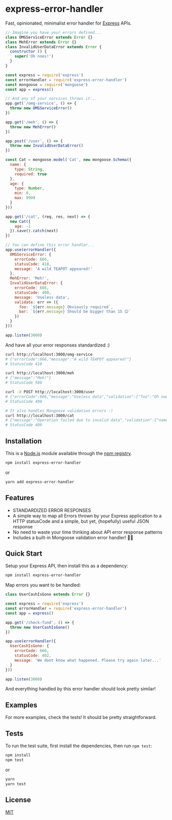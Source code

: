 # express-error-handler

  Fast, opinionated, minimalist error handler for [Express](https://www.npmjs.com/package/express) APIs.

```js
// Imagine you have your errors defined...
class OMGServiceError extends Error {}
class MehError extends Error {}
class InvalidUserDataError extends Error {
  constructor () {
    super('Oh noes!')
  }
}

const express = require('express')
const errorHandler = require('express-error-handler')
const mongoose = require('mongoose')
const app = express()

// And any of your services throws it...
app.get('/omg-service', () => {
  throw new OMGServiceError()
})

app.get('/meh', () => {
  throw new MehError()
})

app.post('/user', () => {
  throw new InvalidUserDataError()
})

const Cat = mongoose.model('Cat', new mongoose.Schema({
  name: {
    type: String,
    required: true
  },
  age: {
    type: Number,
    min: 0,
    max: 9999
  }
}))

app.get('/cat', (req, res, next) => {
  new Cat({
    age: -1
  }).save().catch(next)
})

// You can define this error handler...
app.use(errorHandler({
  OMGServiceError: {
    errorCode: 666,
    statusCode: 418,
    message: 'A wild TEAPOT appeared!'
  },
  MehError: 'Meh!',
  InvalidUserDataError: {
    errorCode: 666,
    statusCode: 400,
    message: 'Useless data',
    validate: err => ({
      foo: `${err.message} Obviously required`,
      bar: `${err.message} Should be bigger than 15 😉`
    })
  }
}))

app.listen(3000)
```

And have all your error responses standardized :)

```bash
curl http://localhost:3000/omg-service
# {"errorCode":666,"message":"A wild TEAPOT appeared!"}
# StatusCode 418

curl http://localhost:3000/meh
# {"message":"Meh!"}
# StatusCode 500

curl -X POST http://localhost:3000/user
# {"errorCode":666,"message":"Useless data","validation":{"foo":"Oh noes! Obviously required","bar":"Oh noes! Should be bigger than 15 😉"}}
# StatusCode 400

# It also handles Mongoose validation errors :)
curl http://localhost:3000/cat
# {"message":"Operation failed due to invalid data","validation":{"name":"required","age":"minimum value: 0"}}
# StatusCode 400
```

## Installation

This is a [Node.js](https://nodejs.org/en/) module available through the
[npm registry](https://www.npmjs.com/).


```bash
npm install express-error-handler
```
or
```bash
yarn add express-error-handler
```

## Features

  * STANDARDIZED ERROR RESPONSES
  * A simple way to map all Errors thrown by your Express application to a HTTP statusCode and a simple, but yet, (hopefully) useful JSON response
  * No need to waste your time thinking about API error response patterns
  * Includes a built-in Mongoose validation error handler! 🙌🏼

## Quick Start

  Setup your Express API, then install this as a dependency:

```bash
npm install express-error-handler
```

  Map errors you want to be handled:

```js
class UserCashIsGone extends Error {}

const express = require('express')
const errorHandler = require('express-error-handler')
const app = express()

app.get('/check-fund', () => {
  throw new UserCashIsGone()
})

app.use(errorHandler({
  UserCashIsGone: {
    errorCode: 666,
    statusCode: 402,
    message: 'We dont know what happened. Please try again later...'
  }
}))

app.listen(3000)
```

  And everything handled by this error handler should look pretty similar!

## Examples

  For more examples, check the tests! It should be pretty straightforward.

## Tests

  To run the test suite, first install the dependencies, then run `npm test`:

```bash
npm install
npm test
```
or
```bash
yarn
yarn test
```

## License

  [MIT](LICENSE)